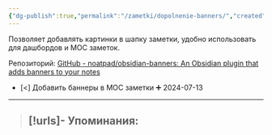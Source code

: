 ```yaml
---
{"dg-publish":true,"permalink":"/zametki/dopolnenie-banners/","created":"2024-07-13 14:57","updated":"2024-09-03T16:29:33+03:00"}
---
```


Позволяет добавлять картинки в шапку заметки, удобно использовать для дашбордов и MOC заметок.

Репозиторий: [GitHub - noatpad/obsidian-banners: An Obsidian plugin that adds banners to your notes](https://github.com/noatpad/obsidian-banners)

- [<] Добавить баннеры в МОС заметки ➕ 2024-07-13

---
> [!urls]- Упоминания:
> - 